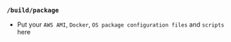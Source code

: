 ### `/build/package`

- Put your `AWS AMI`, `Docker`, `OS package configuration files` and `scripts` here